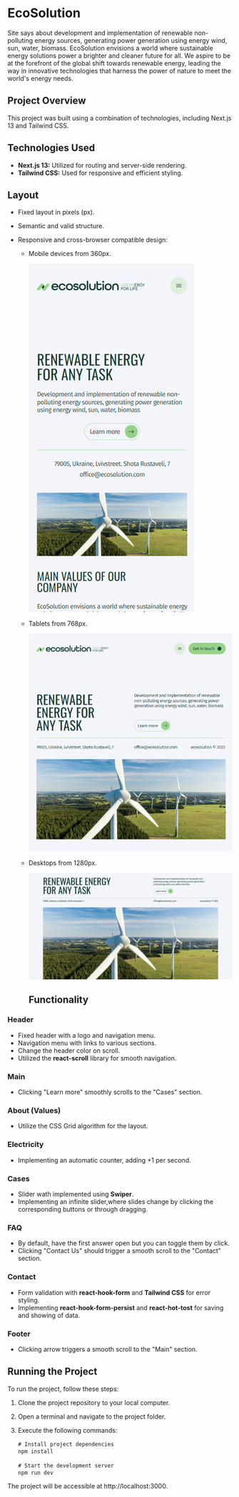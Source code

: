 # EcoSolution

Site says about development and implementation of renewable non-polluting energy sources, generating power generation using energy wind, sun, water, biomass. EcoSolution envisions a world where sustainable energy solutions power a brighter and cleaner future for all. We aspire to be at the forefront of the global shift towards renewable energy, leading the way in innovative technologies that harness the power of nature to meet the world's energy needs.

## Project Overview

This project was built using a combination of technologies, including Next.js 13 and Tailwind CSS.

## Technologies Used

- **Next.js 13:** Utilized for routing and server-side rendering.
- **Tailwind CSS:** Used for responsive and efficient styling.

## Layout

- Fixed layout in pixels (px).
- Semantic and valid structure.
- Responsive and cross-browser compatible design:

  - Mobile devices from 360px.

    ![Mobile EcoSolution](public/images/eco360.png)

  - Tablets from 768px.

    ![Tablet EcoSolution](public/images/eco768.png)

  - Desktops from 1280px.

    ![Desktop EcoSolution](public/ogp/main.png)

    ## Functionality

### Header

- Fixed header with a logo and navigation menu.
- Navigation menu with links to various sections.
- Change the header color on scroll.
- Utilized the **react-scroll** library for smooth navigation.

### Main

- Clicking "Learn more" smoothly scrolls to the "Cases" section.

### About (Values)

- Utilize the CSS Grid algorithm for the layout.

### Electricity

- Implementing an automatic counter, adding +1 per second.

### Cases

- Slider wath implemented using **Swiper**.
- Implementing an infinite slider,where slides change by clicking the corresponding buttons or through dragging.

### FAQ

- By default, have the first answer open but you can toggle them by click.
- Clicking "Contact Us" should trigger a smooth scroll to the "Contact" section.

### Contact

- Form validation with **react-hook-form** and **Tailwind CSS** for error styling.
- Implementing **react-hook-form-persist** and **react-hot-tost** for saving and showing of data.

### Footer

- Clicking arrow triggers a smooth scroll to the "Main" section.

## Running the Project

To run the project, follow these steps:

1. Clone the project repository to your local computer.

2. Open a terminal and navigate to the project folder.

3. Execute the following commands:

   ```shell
   # Install project dependencies
   npm install

   # Start the development server
   npm run dev
   ```

The project will be accessible at http://localhost:3000.
